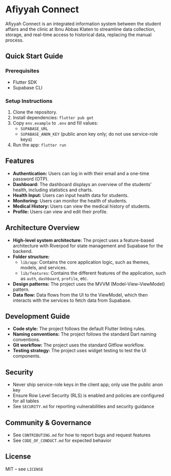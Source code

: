 # Afiyyah Connect

Afiyyah Connect is an integrated information system between the student affairs and the clinic at Ibnu Abbas Klaten to streamline data collection, storage, and real-time access to historical data, replacing the manual process.

## Quick Start Guide

### Prerequisites
- Flutter SDK
- Supabase CLI

### Setup Instructions
1. Clone the repository.
2. Install dependencies: `flutter pub get`
3. Copy `env.example` to `.env` and fill values:
   - `SUPABASE_URL`
   - `SUPABASE_ANON_KEY` (public anon key only; do not use service-role keys)
4. Run the app: `flutter run`

## Features
- **Authentication:** Users can log in with their email and a one-time password (OTP).
- **Dashboard:** The dashboard displays an overview of the students' health, including statistics and charts.
- **Health Input:** Users can input health data for students.
- **Monitoring:** Users can monitor the health of students.
- **Medical History:** Users can view the medical history of students.
- **Profile:** Users can view and edit their profile.

## Architecture Overview

- **High-level system architecture:** The project uses a feature-based architecture with Riverpod for state management and Supabase for the backend.
- **Folder structure:**
  - `lib/app`: Contains the core application logic, such as themes, models, and services.
  - `lib/features`: Contains the different features of the application, such as `auth`, `dashboard`, `profile`, etc.
- **Design patterns:** The project uses the MVVM (Model-View-ViewModel) pattern.
- **Data flow:** Data flows from the UI to the ViewModel, which then interacts with the services to fetch data from Supabase.

## Development Guide

- **Code style:** The project follows the default Flutter linting rules.
- **Naming conventions:** The project follows the standard Dart naming conventions.
- **Git workflow:** The project uses the standard Gitflow workflow.
- **Testing strategy:** The project uses widget testing to test the UI components.

## Security

- Never ship service-role keys in the client app; only use the public anon key
- Ensure Row Level Security (RLS) is enabled and policies are configured for all tables
- See `SECURITY.md` for reporting vulnerabilities and security guidance

## Community & Governance

- See `CONTRIBUTING.md` for how to report bugs and request features
- See `CODE_OF_CONDUCT.md` for expected behavior

## License

MIT – see `LICENSE`
